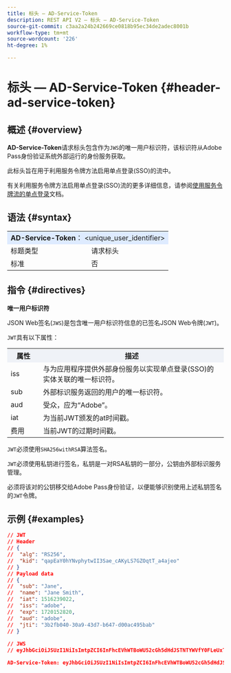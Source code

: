 ```yaml
---
title: 标头 — AD-Service-Token
description: REST API V2 — 标头 — AD-Service-Token
source-git-commit: c3aa2a24b242669ce0818b95ec34de2adec8001b
workflow-type: tm+mt
source-wordcount: '226'
ht-degree: 1%

---
```



# 标头 — AD-Service-Token {#header-ad-service-token}

## 概述 {#overview}

<b>AD-Service-Token</b>请求标头包含作为`JWS`的唯一用户标识符，该标识符从Adobe Pass身份验证系统外部运行的身份服务获取。

此标头旨在用于利用服务令牌方法启用单点登录(SSO)的流中。

有关利用服务令牌方法启用单点登录(SSO)流的更多详细信息，请参阅[使用服务令牌流的单点登录](../../flows/single-sign-on-flows/rest-api-v2-single-sign-on-service-token-flows.md)文档。

## 语法 {#syntax}

<table>
   <tr>
      <td style="background-color: #DEEBFF;" colspan="2"><b>AD-Service-Token</b>： &lt;unique_user_identifier&gt;</td>
   </tr>
   <tr>
      <td>标题类型</td>
      <td>请求标头</td>
   </tr>
   <tr>
      <td>标准</td>
      <td>否</td>
   </tr>
</table>

## 指令 {#directives}

<b>唯一用户标识符</b>

JSON Web签名(`JWS`)是包含唯一用户标识符信息的已签名JSON Web令牌(`JWT`)。

`JWT`具有以下属性：

<table>
   <tr>
      <th style="background-color: #EFF2F7; width: 15%;">属性</th>
      <th style="background-color: #EFF2F7;">描述</th>
   </tr>
   <tr>
      <td>iss</td>
      <td>与为应用程序提供外部身份服务以实现单点登录(SSO)的实体关联的唯一标识符。</td>
   </tr>
   <tr>
      <td>sub</td>
      <td>外部标识服务返回的用户的唯一标识符。</td>
   </tr>
   <tr>
      <td>aud</td>
      <td>受众，应为“Adobe”。</td>
   </tr>
   <tr>
      <td>iat</td>
      <td>为当前JWT颁发的at时间戳。</td>
   </tr>
   <tr>
      <td>费用</td>
      <td>当前JWT的过期时间戳。</td>
   </tr>
</table>

`JWT`必须使用`SHA256withRSA`算法签名。

`JWT`必须使用私钥进行签名，私钥是一对RSA私钥的一部分，公钥由外部标识服务管理。

必须将该对的公钥移交给Adobe Pass身份验证，以便能够识别使用上述私钥签名的`JWT`令牌。

## 示例 {#examples}

```JSON
// JWT
// Header
// {
//  "alg": "RS256",
//  "kid": "qapEaY0hYNvphytwII3Sae_cAKyLS7GZOqtT_a4ajeo"
// }
// Payload data
// {
//  "sub": "Jane",
//  "name": "Jane Smith",
//  "iat": 1516239022,
//  "iss": "adobe",
//  "exp": 1720152820,
//  "aud": "adobe",
//  "jti": "3b2fb040-30a9-43d7-b647-d00ac495bab"
// }
 
// JWS
// eyJhbGciOiJSUzI1NiIsImtpZCI6InFhcEVhWTBoWU52cGh5dHdJSTNTYWVfY0FLeUxTN0daT3F0VF9hNGFqZW8ifQ.eyJzdWIiOiJKYW5lIiwibmFtZSI6IkphbmUgU21pdGgiLCJpYXQiOjE1MTYyMzkwMjIsImlzcyI6ImFkb2JlIiwiZXhwIjoxNzIwMTUyODIwLCJhdWQiOiJhZG9iZSIsImp0aSI6IjNiMmZiMDQwLTMwYTktNDNkNy1iNjQ3LWQwMGFjNDk1YmFiIn0.stHLZFh-635LDNjv9HRHzq912ICNCVGUS3f4RS_bAxpUiUSB6CShS2VvU4V-THEXj7d_zk1mxtPP0QM_pCrh4Vk2GaPRa856Bt_PhsfQY-_benDcB6MIoFX67qrREGncGiv7JEs3ksa-P1YvBYXolT7t52K093kFaQtICfB-aBa8danRZvUrJHjjFoILEpTbQuzxKRN6y36J3p1FZ-SfDuofHp3SnXDrWFRYyXYQnb9WFlhNBxR400-0vzTONZYd097WWy1shMw5V8TvIDvCDE5ifqk31gMdYga-N3JkcTA5QoW7Zl80UV7BhR5v14Va1IZLcbFra_UJdEzbBwW_nA

AD-Service-Token: eyJhbGciOiJSUzI1NiIsImtpZCI6InFhcEVhWTBoWU52cGh5dHdJSTNTYWVfY0FLeUxTN0daT3F0VF9hNGFqZW8ifQ.eyJzdWIiOiJKYW5lIiwibmFtZSI6IkphbmUgU21pdGgiLCJpYXQiOjE1MTYyMzkwMjIsImlzcyI6ImFkb2JlIiwiZXhwIjoxNzIwMTUyODIwLCJhdWQiOiJhZG9iZSIsImp0aSI6IjNiMmZiMDQwLTMwYTktNDNkNy1iNjQ3LWQwMGFjNDk1YmFiIn0.stHLZFh-635LDNjv9HRHzq912ICNCVGUS3f4RS_bAxpUiUSB6CShS2VvU4V-THEXj7d_zk1mxtPP0QM_pCrh4Vk2GaPRa856Bt_PhsfQY-_benDcB6MIoFX67qrREGncGiv7JEs3ksa-P1YvBYXolT7t52K093kFaQtICfB-aBa8danRZvUrJHjjFoILEpTbQuzxKRN6y36J3p1FZ-SfDuofHp3SnXDrWFRYyXYQnb9WFlhNBxR400-0vzTONZYd097WWy1shMw5V8TvIDvCDE5ifqk31gMdYga-N3JkcTA5QoW7Zl80UV7BhR5v14Va1IZLcbFra_UJdEzbBwW_nA
```
